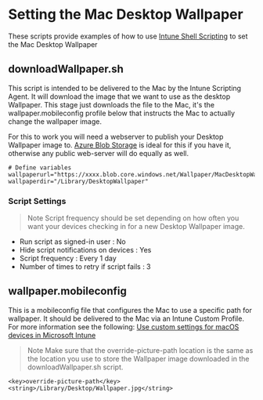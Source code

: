 # Setting the Mac Desktop Wallpaper

These scripts provide examples of how to use [Intune Shell Scripting](https://docs.microsoft.com/en-us/mem/intune/apps/macos-shell-scripts) to set the Mac Desktop Wallpaper

## downloadWallpaper.sh

This script is intended to be delivered to the Mac by the Intune Scripting Agent. It will download the image that we want to use as the desktop Wallpaper. This stage just downloads the file to the Mac, it's the wallpaper.mobileconfig profile below that instructs the Mac to actually change the wallpaper image.

For this to work you will need a webserver to publish your Desktop Wallpaper image to. [Azure Blob Storage](https://docs.microsoft.com/en-us/azure/storage/blobs/storage-blobs-introduction) is ideal for this if you have it, otherwise any public web-server will do equally as well.

```
# Define variables
wallpaperurl="https://xxxx.blob.core.windows.net/Wallpaper/MacDesktopWallpaper.jpg"
wallpaperdir="/Library/DesktopWallpaper"
```

### Script Settings

>Note
>Script frequency should be set depending on how often you want your devices checking in for a new Desktop Wallpaper image.

- Run script as signed-in user : No
- Hide script notifications on devices : Yes
- Script frequency : Every 1 day
- Number of times to retry if script fails : 3

## wallpaper.mobileconfig

This is a mobileconfig file that configures the Mac to use a specific path for wallpaper. It should be delivered to the Mac via an Intune Custom Profile. For more information see the following: [Use custom settings for macOS devices in Microsoft Intune](https://docs.microsoft.com/en-us/mem/intune/configuration/custom-settings-macos)

>Note
>Make sure that the override-picture-path location is the same as the location you use to store the Wallpaper image downloaded in the downloadWallpaper.sh script.
```
<key>override-picture-path</key>
<string>/Library/Desktop/Wallpaper.jpg</string>
```
